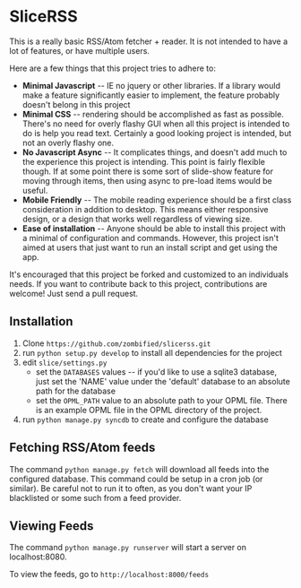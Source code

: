 # SliceRSS

This is a really basic RSS/Atom fetcher + reader. It is not intended to have a
lot of features, or have multiple users.

Here are a few things that this project tries to adhere to:

  * **Minimal Javascript** -- IE no jquery or other libraries. If a library
    would make a feature significantly easier to implement, the feature
    probably doesn't belong in this project
  * **Minimal CSS** -- rendering should be accomplished as fast as possible.
    There's no need for overly flashy GUI when all this project is intended to
    do is help you read text. Certainly a good looking project is intended,
    but not an overly flashy one.
  * **No Javascript Async** -- It complicates things, and doesn't add much to
    the experience this project is intending. This point is fairly flexible
    though. If at some point there is some sort of slide-show feature for
    moving through items, then using async to pre-load items would be useful.
  * **Mobile Friendly** -- The mobile reading experience should be a first
    class consideration in addition to desktop. This means either responsive
    design, or a design that works well regardless of viewing size.
  * **Ease of installation** -- Anyone should be able to install this project
    with a minimal of configuration and commands. However, this project isn't
    aimed at users that just want to run an install script and get using the
    app.

It's encouraged that this project be forked and customized to an individuals
needs. If you want to contribute back to this project, contributions are
welcome! Just send a pull request.


## Installation

  1. Clone `https://github.com/zombified/slicerss.git`
  2. run `python setup.py develop` to install all dependencies for the project
  3. edit `slice/settings.py`
     * set the `DATABASES` values -- if you'd like to use a sqlite3 database,
       just set the 'NAME' value under the 'default' database to an absolute
       path for the database
     * set the `OPML_PATH` value to an absolute path to your OPML file. There
       is an example OPML file in the OPML directory of the project.
  4. run `python manage.py syncdb` to create and configure the database


## Fetching RSS/Atom feeds

The command `python manage.py fetch` will download all feeds into the
configured database. This command could be setup in a cron job (or similar).
Be careful not to run it to often, as you don't want your IP blacklisted or
some such from a feed provider.


## Viewing Feeds

The command `python manage.py runserver` will start a server on localhost:8080.

To view the feeds, go to `http://localhost:8000/feeds`



